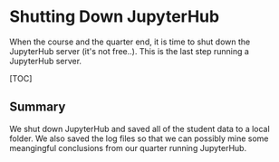 # Shutting Down JupyterHub

When the course and the quarter end, it is time to shut down the JupyterHub server (it's not free..). This is the last step running a JupyterHub server.

[TOC]

## Summary

We shut down JupyterHub and saved all of the student data to a local folder. We also saved the log files so that we can possibly mine some meangingful conclusions from our quarter running JupyterHub.

<br>
